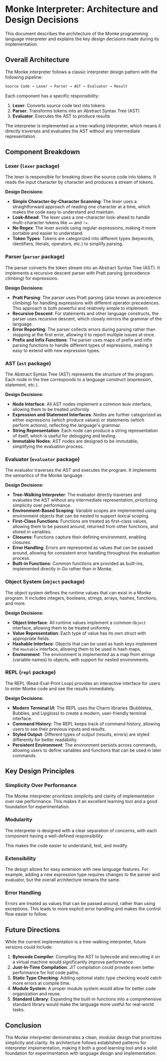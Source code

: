 # Monke Interpreter: Architecture and Design Decisions

This document describes the architecture of the Monke programming language
interpreter and explains the key design decisions made during its implementation.

## Overall Architecture

The Monke interpreter follows a classic interpreter design pattern with the following pipeline:

```txt
Source Code → Lexer → Parser → AST → Evaluator → Result
```

Each component has a specific responsibility:

1. **Lexer**: Converts source code text into tokens
2. **Parser**: Transforms tokens into an Abstract Syntax Tree (AST)
3. **Evaluator**: Executes the AST to produce results

The interpreter is implemented as a tree-walking interpreter,
which means it directly traverses and evaluates the AST without any intermediate representation.

## Component Breakdown

### Lexer (`lexer` package)

The lexer is responsible for breaking down the source code into tokens.
It reads the input character by character and produces a stream of tokens.

**Design Decisions:**

- **Simple Character-by-Character Scanning**: The lexer uses a straightforward approach of reading one character at a time, which makes the code easy to understand and maintain.
- **Look-Ahead**: The lexer uses a one-character look-ahead to handle multi-character tokens like `==` and `!=`.
- **No Regex**: The lexer avoids using regular expressions, making it more portable and easier to understand.
- **Token Types**: Tokens are categorized into different types (keywords, identifiers, literals, operators, etc.) to simplify parsing.

### Parser (`parser` package)

The parser converts the token stream into an Abstract Syntax Tree (AST).
It implements a recursive descent parser with Pratt parsing (precedence climbing) for expressions.

**Design Decisions:**

- **Pratt Parsing**: The parser uses Pratt parsing (also known as precedence climbing) for handling expressions with different operator precedences. This approach is both powerful and relatively simple to implement.
- **Recursive Descent**: For statements and other language constructs, the parser uses recursive descent, which closely mirrors the grammar of the language.
- **Error Reporting**: The parser collects errors during parsing rather than stopping at the first error, allowing it to report multiple issues at once.
- **Prefix and Infix Functions**: The parser uses maps of prefix and infix parsing functions to handle different types of expressions, making it easy to extend with new expression types.

### AST (`ast` package)

The Abstract Syntax Tree (AST) represents the structure of the program.
Each node in the tree corresponds to a language construct (expression, statement, etc.).

**Design Decisions:**

- **Node Interface**: All AST nodes implement a common `Node` interface, allowing them to be treated uniformly.
- **Expression and Statement Interfaces**: Nodes are further categorized as either expressions (which produce values) or statements (which perform actions), reflecting the language's grammar.
- **String Representation**: Each node can produce a string representation of itself, which is useful for debugging and testing.
- **Immutable Nodes**: AST nodes are designed to be immutable, simplifying the evaluation process.

### Evaluator (`evaluator` package)

The evaluator traverses the AST and executes the program. It implements the semantics of the Monke language.

**Design Decisions:**

- **Tree-Walking Interpreter**: The evaluator directly traverses and evaluates the AST without any intermediate representation, prioritizing simplicity over performance.
- **Environment-Based Scoping**: Variable scopes are implemented using environment objects that can be nested to support lexical scoping.
- **First-Class Functions**: Functions are treated as first-class values, allowing them to be passed around, returned from other functions, and stored in variables.
- **Closures**: Functions capture their defining environment, enabling closures.
- **Error Handling**: Errors are represented as values that can be passed around, allowing for consistent error handling throughout the evaluation process.
- **Built-in Functions**: Common functions are provided as built-ins, implemented directly in Go rather than in Monke.

### Object System (`object` package)

The object system defines the runtime values that can exist in a Monke program.
It includes integers, booleans, strings, arrays, hashes, functions, and more.

**Design Decisions:**

- **Object Interface**: All runtime values implement a common `Object` interface, allowing them to be treated uniformly.
- **Value Representation**: Each type of value has its own struct with appropriate fields.
- **Hashable Interface**: Objects that can be used as hash keys implement the `Hashable` interface, allowing them to be used in hash maps.
- **Environment**: The environment is implemented as a map from strings (variable names) to objects, with support for nested environments.

### REPL (`repl` package)

The REPL (Read-Eval-Print Loop) provides an interactive interface for users to enter Monke code and see the results immediately.

**Design Decisions:**

- **Modern Terminal UI**: The REPL uses the Charm libraries (Bubbletea, Bubbles, and Lipgloss) to create a modern, user-friendly terminal interface.
- **Command History**: The REPL keeps track of command history, allowing users to see their previous inputs and results.
- **Styled Output**: Different types of output (results, errors) are styled differently for better readability.
- **Persistent Environment**: The environment persists across commands, allowing users to define variables and functions that can be used in later commands.

## Key Design Principles

### Simplicity Over Performance

The Monke interpreter prioritizes simplicity and clarity of implementation over raw performance.
This makes it an excellent learning tool and a good foundation for experimentation.

### Modularity

The interpreter is designed with a clear separation of concerns,
with each component having a well-defined responsibility.

This makes the code easier to understand, test, and modify.

### Extensibility

The design allows for easy extension with new language features.
For example, adding a new expression type requires changes to the parser and evaluator,
but the overall architecture remains the same.

### Error Handling

Errors are treated as values that can be passed around, rather than using exceptions.
This leads to more explicit error handling and makes the control flow easier to follow.

## Future Directions

While the current implementation is a tree-walking interpreter, future versions could include:

1. **Bytecode Compiler**: Compiling the AST to bytecode and executing it on a virtual machine would significantly improve performance.
2. **Just-In-Time Compilation**: JIT compilation could provide even better performance for hot code paths.
3. **Static Type Checking**: Adding optional static type checking would catch more errors at compile time.
4. **Module System**: A proper module system would allow for better code organization and reuse.
5. **Standard Library**: Expanding the built-in functions into a comprehensive standard library would make the language more useful for real-world tasks.

## Conclusion

The Monke interpreter demonstrates a clean, modular design that prioritizes simplicity and clarity.
Its architecture follows established patterns for interpreter implementation,
making it both a good learning tool and a solid foundation for experimentation with language design and implementation.
